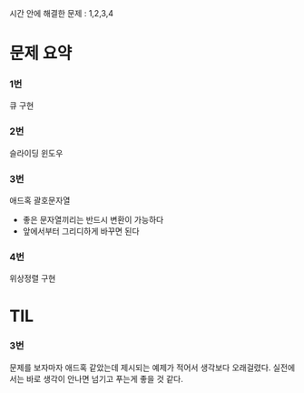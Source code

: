 시간 안에 해결한 문제 : 1,2,3,4

# 문제 요약

### 1번

큐 구현

### 2번

슬라이딩 윈도우

### 3번

애드혹 괄호문자열
- 좋은 문자열끼리는 반드시 변환이 가능하다
- 앞에서부터 그리디하게 바꾸면 된다

### 4번

위상정렬 구현

# TIL

### 3번

문제를 보자마자 애드혹 같았는데 제시되는 예제가 적어서 생각보다 오래걸렸다. 실전에서는 바로 생각이 안나면 넘기고 푸는게 좋을 것 같다.